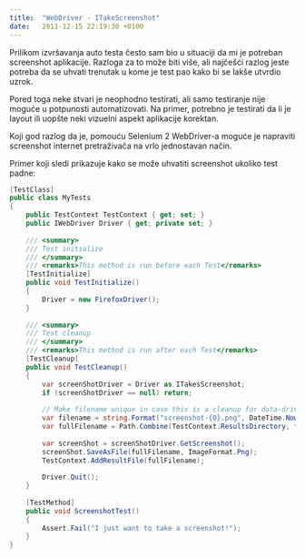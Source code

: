 ```yaml
---
title:  "WebDriver - ITakeScreenshot"
date:   2011-12-15 22:19:30 +0100
---
```


Prilikom izvršavanja auto testa često sam bio u situaciji da mi je potreban screenshot aplikacije. Razloga za to može biti više, ali najčešći razlog jeste potreba da se uhvati trenutak u kome je test pao kako bi se lakše utvrdio uzrok.

Pored toga neke stvari je neophodno testirati, ali samo testiranje nije moguće u potpunosti automatizovati. Na primer, potrebno je testirati da li je layout ili uopšte neki vizuelni aspekt aplikacije korektan.

Koji god razlog da je, pomouću Selenium 2 WebDriver-a moguće je napraviti screenshot internet pretraživača na vrlo jednostavan način.

Primer koji sledi prikazuje kako se može uhvatiti screenshot ukoliko test padne:

```csharp
[TestClass]
public class MyTests
{
    public TestContext TestContext { get; set; }
    public IWebDriver Driver { get; private set; }
     
    /// <summary>
    /// Test initialize
    /// </summary>
    /// <remarks>This method is run before each Test</remarks>
    [TestInitialize]
    public void TestInitialize()
    {
        Driver = new FirefoxDriver();
    }
 
    /// <summary>
    /// Test cleanup
    /// </summary>
    /// <remarks>This method is run after each Test</remarks>
    [TestCleanup]
    public void TestCleanup()
    {
        var screenShotDriver = Driver as ITakesScreenshot;
        if (screenShotDriver == null) return;
 
        // Make filename unique in case this is a cleanup for data-driven test ;)
        var filename = string.Format("screenshot-{0}.png", DateTime.Now.Ticks);
        var fullFilename = Path.Combine(TestContext.ResultsDirectory, filename);
         
        var screenShot = screenShotDriver.GetScreenshot();
        screenShot.SaveAsFile(fullFilename, ImageFormat.Png);
        TestContext.AddResultFile(fullFilename);
         
        Driver.Quit();
    }
 
    [TestMethod]
    public void ScreenshotTest()
    {
        Assert.Fail("I just want to take a screenshot!");
    }
}
```

